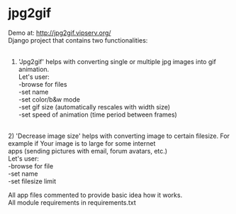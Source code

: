 # jpg2gif<br />
Demo at: http://jpg2gif.vipserv.org/<br />
Django project that contains two functionalities:<br />
<br />
1) 'Jpg2gif' helps with converting single or multiple jpg images into gif animation.<br />
Let's user:<br />
-browse for files<br />
-set name<br />
-set color/b&w mode<br />
-set gif size (automatically rescales with width size)<br />
-set speed of animation (time period between frames)<br />
<br />
2) 'Decrease image size' helps with converting image to certain filesize. For example if Your image is to large for some internet<br />
apps (sending pictures with email, forum avatars, etc.)<br />
Let's user:<br />
-browse for file<br />
-set name<br />
-set filesize limit<br />

All app files commented to provide basic idea how it works.<br />
All module requirements in requirements.txt<br />
